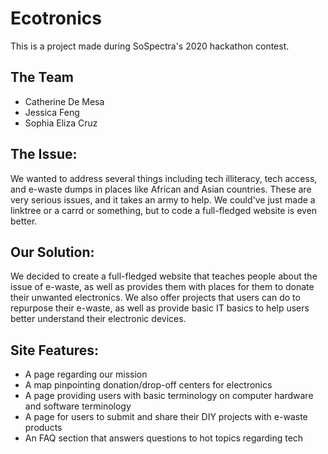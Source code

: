 # Ecotronics

This is a project made during SoSpectra's 2020 hackathon contest. 

## The Team
- Catherine De Mesa
- Jessica Feng
- Sophia Eliza Cruz

## The Issue:

We wanted to address several things including tech illiteracy, tech access, and e-waste dumps in places like African and Asian countries. These are very serious 
issues, and it takes an army to help. We could've just made a linktree or a carrd or something, but to code a full-fledged website is even better.

## Our Solution:

We decided to create a full-fledged website that teaches people about the issue of e-waste, as well as provides them with places for them to donate their unwanted 
electronics. We also offer projects that users can do to repurpose their e-waste, as well as provide basic IT basics to help users better understand their 
electronic devices.

## Site Features:
- A page regarding our mission
- A map pinpointing donation/drop-off centers for electronics
- A page providing users with basic terminology on computer hardware and software terminology
- A page for users to submit and share their DIY projects with e-waste products
- An FAQ section that answers questions to hot topics regarding tech

